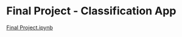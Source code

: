 # Final Project - Classification App
[Final Project.ipynb](https://github.com/artiseza/IBM-AI-Engineering-Professional-Certificate/blob/main/Introduction%20to%20Computer%20Vision%20and%20Image%20Processing/Final%20Project.ipynb)
